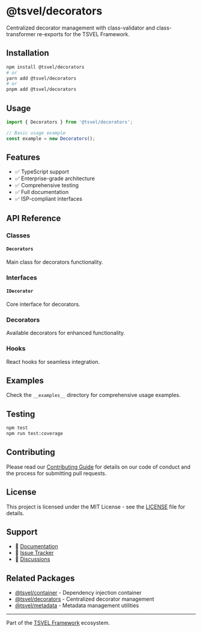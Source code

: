 # @tsvel/decorators

Centralized decorator management with class-validator and class-transformer re-exports for the TSVEL Framework.

## Installation

```bash
npm install @tsvel/decorators
# or
yarn add @tsvel/decorators
# or
pnpm add @tsvel/decorators
```

## Usage

```typescript
import { Decorators } from '@tsvel/decorators';

// Basic usage example
const example = new Decorators();
```

## Features

- ✅ TypeScript support
- ✅ Enterprise-grade architecture
- ✅ Comprehensive testing
- ✅ Full documentation
- ✅ ISP-compliant interfaces

## API Reference

### Classes

#### `Decorators`

Main class for decorators functionality.

### Interfaces

#### `IDecorator`

Core interface for decorators.

### Decorators

Available decorators for enhanced functionality.

### Hooks

React hooks for seamless integration.

## Examples

Check the `__examples__` directory for comprehensive usage examples.

## Testing

```bash
npm test
npm run test:coverage
```

## Contributing

Please read our [Contributing Guide](../../.github/CONTRIBUTING.md) for details on our code of conduct and the process for submitting pull requests.

## License

This project is licensed under the MIT License - see the [LICENSE](LICENSE) file for details.

## Support

- 📖 [Documentation](https://tsvel.dev/docs/decorators)
- 🐛 [Issue Tracker](https://github.com/tsvel/tsvel/issues)
- 💬 [Discussions](https://github.com/tsvel/tsvel/discussions)

## Related Packages

- [@tsvel/container](../container) - Dependency injection container
- [@tsvel/decorators](../decorators) - Centralized decorator management
- [@tsvel/metadata](../metadata) - Metadata management utilities

---

Part of the [TSVEL Framework](https://github.com/tsvel/tsvel) ecosystem.

